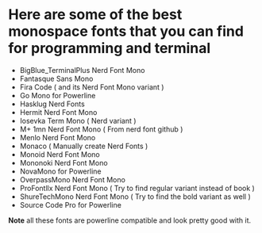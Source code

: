 # Here are some of the best monospace fonts that you can find for programming and terminal

* BigBlue_TerminalPlus Nerd Font Mono
* Fantasque Sans Mono
* Fira Code ( and its Nerd Font Mono variant )
* Go Mono for Powerline
* Hasklug Nerd Fonts
* Hermit Nerd Font Mono
* Iosevka Term Mono ( Nerd variant )
* M+ 1mn Nerd Font Mono ( From nerd font github )
* Menlo Nerd Font Mono
* Monaco ( Manually create Nerd Fonts )
* Monoid Nerd Font Mono
* Mononoki Nerd Font Mono
* NovaMono for Powerline
* OverpassMono Nerd Font Mono
* ProFontllx Nerd Font Mono ( Try to find regular variant instead of book )
* ShureTechMono Nerd Font Mono ( Try to find the bold variant as well )
* Source Code Pro for Powerline

**Note** all these fonts are powerline compatible and look pretty good with it.
